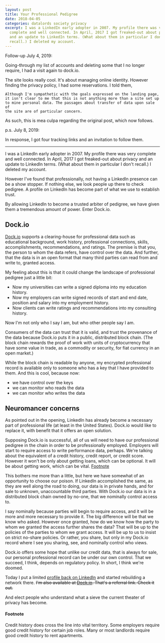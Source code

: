 ```yaml
---
layout: post
title: Your Professional Pedigree
date: 2018-04-05
categories: datalords society privacy
excerpt: I was a LinkedIn early adopter in 2007. My profile there was very
  complete and well connected. In April, 2017 I got freaked-out about privacy
  and an update to LinkedIn terms. (What about them in particular I don't
  recall.) I deleted my account.
---
```

Follow-up July 4, 2019:

Going-through my list of accounts and deleting some that I no longer require,
I had a visit again to dock.io.

The site looks really cool. It's about managing online identity. However
finding the privacy policy, I had some reservations. I told them,

    Although I'm sympathetic with the goals expressed on the landing page,
    it isn't clear to me that this is not anything more than a site set up
    to mine personal data. The passages about transfer of data upon sale of
    the site are of particular concern.

As such, this is mea culpa regarding the original post, which now follows.

p.s. July 8, 2019:

In response, I got four tracking links and an invitation to follow them.

***

I was a LinkedIn early adopter in 2007. My profile there was very complete
and well connected. In April, 2017 I got freaked-out about privacy and an
update to LinkedIn terms. (What about them in particular I don't recall.)
I deleted my account.

However I've found that professionally, not having a LinkedIn presence
can be a show stopper.
If nothing else, we look people up there to check pedigree.
A profile on LinkedIn has become part of what we use to establish trust.

By allowing LinkedIn to become a trusted arbiter of pedigree, we have
given them a tremendous amount of power. Enter Dock.io.

## Dock.io
[Dock.io](https://dock.io/) supports a clearing-house for professional
data such as educational background, work history, professional connections,
skills, accomplishments, recommendations, and ratings.
The premise is that you, the person
to whom the data refers, have control over the data. And further, that the
data is in an open format that many third parties can read from and write to,
granted access.

My feeling about this is that it could change the landscape of
professional pedigree just a little bit:
- Now my universities can write a signed diploma into my education history.
- Now my employers can write signed records of start and end date, position
and salary into my employment history.
- Now clients can write ratings and recommendations into my consulting
history.

Now I'm not only who I say I am, but who other people say I am.

Consumers of the data can trust that it is valid, and trust the provenance
of the data because Dock.io puts it in a public, distributed block chain.
(The block chain
rewards the proof of work with units of cryptocurrency that have
some value in trade, as a commodity or security, for fiat currency in an open
market.)

While the block chain is readable by anyone, my encrypted professional
record is available only to someone who has a key that I have provided to
them. And this is cool, because now:

- we have control over the keys
- we can monitor who reads the data
- we can monitor who writes the data

## Neuromancer concerns
As pointed out in the opening,
LinkedIn has already become a necessary part of professional life
(at least in the United States). Dock.io would like to replace it,
with benefit that it offers an open solution.

Supposing Dock.io is successful, all of us will need to have our professional
pedigree in the chain in order to be professionally employed.
Employers will start to require access to write performance data, perhaps.
We're talking about the equivalent of a credit history, credit report, or
credit score.
However it won't be only about getting loans, which can be optional.
It will be about getting work, which can be vital. [Footnote](#footnote)

This bothers me more than a little, but here we have somewhat of an
opportunity to choose our poison.
If LinkedIn accomplished the same, as they are well along the
road to doing, our data is in private hands, and for sale to
unknown, unaccountable third parties. With Dock.io our data is
in a distributed block chain owned by no-one,
that we nominally control access to.

I say nominally because parties will begin to require access, and it
will be more and more necessary to provide it.
The big difference will be that we know who asked.
However once granted, how do we know how the party to whom we granted
the access further shares the data?
That will be up to the policies of the parties to whom we grant access.
It will be up to us to insist on strict no-share policies.
Or rather, you share, but only in my Dock.io record where I see you
sharing, see, and nominally control who views.

Dock.io offers some hope that unlike our credit data, that is always for
sale, our personal professional record can be under our own control.
That we succeed, I think, depends on regulatory policy.
In short, I think we're doomed.

Today I put a limited
[profile back on LinkedIn](https://www.linkedin.com/in/dclovell/)
and started rebuilding a network there. ~~I'm also available at
[Dock.io](https://dock.io).
That's a referral link. Check it out.~~

And elect people who understand what a sieve the current theater
of privacy has become.

#### Footnote
Credit history does cross the line into vital territory.
Some employers require good credit history for certain job roles.
Many or most landlords require good credit history to rent apartments.
